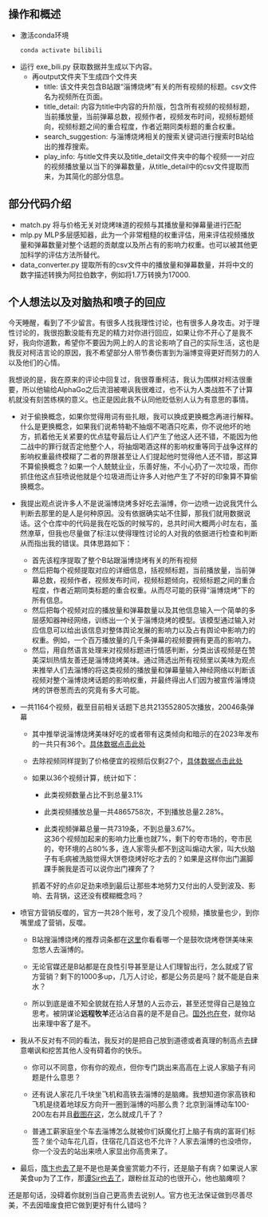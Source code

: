 ## 操作和概述
* 激活conda环境
  ```bash
  conda activate bilibili
  ```
* 运行 exe_bili.py 获取数据并生成以下内容。
  * 再output文件夹下生成四个文件夹
    * title: 该文件夹包含B站跟“淄博烧烤”有关的所有视频的标题。csv文件名为视频所在页面。
    * title_detail: 内容为title中内容的升阶版，包含所有视频的视频标题，当前播放量，当前弹幕总数，视频作者，视频发布时间，视频标题倾向，视频标题之间的重合程度，作者近期同类标题的重合权重。
    * search_suggestion: 与淄博烧烤相关的搜索关键词进行搜索时B站给出的推荐搜索。
    * play_info: 与title文件夹以及title_detail文件夹中的每个视频一一对应的视频播放量以当下的弹幕数量，从title_detail中的csv文件提取而来，为其简化的部分信息。
    
## 部分代码介绍
* match.py          将与价格无关对烧烤味道的视频与其播放量和弹幕量进行匹配
* mlp.py            MLP多层感知器，此为一个非常粗糙的权重评估，用来评估视频播放量和弹幕数量对整个话题的贡献度以及所占有的影响力权重。也可以被其他更加科学的评估方法所替代。
* data_converter.py 提取所有的csv文件中的播放量和弹幕数量，并将中文的数字描述转换为阿拉伯数字，例如将1.7万转换为17000.

## 个人想法以及对脑热和喷子的回应

今天睡醒，看到了不少留言。有很多人找我理性讨论，也有很多人身攻击。对于理性讨论的，我很抱歉没能有充足的精力对你进行回应，如果让你不开心了是我不好，我向你道歉，希望你不要因为网上的人的言论影响了自己的实际生活，这也是我反对柯洁言论的原因，我不希望部分人带节奏伤害到为淄博变得更好而努力的人以及他们的心情。  

我想说的是，我在原来的评论中回复过，我很尊重柯洁，我认为围棋对柯洁很重要，所以他输给AlphaGo之后流泪被嘲讽我很难过，也不认为人类战胜不了计算机就没有刻苦练棋的意义。也正是因此我不认同他贬低别人认为有意思的事情。

* 对于偷换概念，如果你觉得用词有些扎眼，我可以换成更换概念再进行解释。什么是更换概念，如果我们说希特勒不抽烟不喝酒只吃素，你不说他坏的地方，抓着他无关紧要的优点猛夸最后让人们产生了他这人还不错，不能因为他二战中的罪行就否定他整个人，将抽烟喝酒这样的影响权重等同于战争这样的影响权重最终模糊了二者的界限甚至让人们提起他时觉得他人还不错，那这算不算偷换概念？如果一个人兢兢业业，乐善好施，不小心扔了一次垃圾，而你抓住他这点狂喷说他就是个垃圾进而让许多人对他产生了不好的印象算不算偷换概念。

* 我提出观点说许多人不是说淄博烧烤多好吃去淄博，你一边喷一边说我凭什么判断去那里的是人是何种原因。没有依据确实站不住脚，那我们就用数据说话。这个仓库中的代码是我在吃饭的时候写的，总共时间大概两小时左右，虽然潦草，但我也尽量做了标注以使得理性讨论的人对我的依据进行检查和判断从而指出我的错误。具体思路如下：

  * 首先该程序提取了整个B站跟淄博烧烤有关的所有视频
  * 然后把每个视频提取对应的详细信息，括视频标题，当前播放量，当前弹幕总数，视频作者，视频发布时间，视频标题倾向，视频标题之间的重合程度，作者近期同类标题的重合权重。从而尽可能的获得“淄博烧烤”下的所有信息。
  * 然后把每个视频对应的播放量和弹幕数量以及其他信息输入一个简单的多层感知器神经网络，训练出一个关于淄博烧烤的模型。该模型通过输入对应信息可以给出该信息对整体舆论发展的影响力以及占有舆论中影响力的权重。例如，一个百万播放量的几千条弹幕的视频要拥有更高的影响力。
  * 然后，用自然语言处理来对视频标题进行情感判断，分类出该视频是在赞美深圳热情友善还是淄博烧烤美味。通过筛选出所有视频里以美味为观点来推举人们去淄博的将这类视频的播放量和弹幕量输入神经网络以判断该视频对整个淄博烧烤话题的影响权重，并最终得出人们因为被宣传淄博烧烤的饼卷葱而去的究竟有多大可能。

* 一共1164个视频，截至目前相关话题下总共213552805次播放，20046条弹幕
  * 其中推举说淄博烧烤美味好吃的或者带有这类倾向和暗示的在2023年发布的一共只有36个。[具体数据点击此处](https://github.com/treezbird/bilibili/blob/main/taste_related.csv)
  * 去除视频同样提到了价格便宜的视频后仅剩27个，[具体数据点击此处](https://github.com/treezbird/bilibili/blob/main/price_unrelated.csv)
  * 如果以36个视频计算，统计如下：
    * 此类视频数量占比不到总量3.1%
  
    * 此类视频播放总量一共4865758次，不到播放总量2.28%。
    * 此类视频弹幕总量一共7319条，不到总量3.67%。  
    这36个视频加起来的影响力比重也就7%，剩下的夸市场的，夸市民的，夸环境的占80%多，连人家零头都不到这叫煽动大家，叫大伙脑子有毛病被洗脑觉得大饼卷烧烤好吃才去的？如果是这样你出门漏脚踝手腕我是否可以说你出门裸奔了？
    
    抓着不好的点卯足劲来喷到最后让那些本地努力又付出的人受到波及、影响、去背锅，这还没有模糊概念吗？
    
* 喷官方营销反噬的，官方一共28个账号，发了没几个视频，播放量也少，到你嘴里成了营销，反噬。
  * B站搜淄博烧烤的推荐词条都在[这里](https://github.com/treezbird/bilibili/tree/main/output/search_suggestions)你看看哪一个是鼓吹烧烤卷饼美味来忽悠人去淄博的。

  * 无论官媒还是B站都是在良性引导甚至是让人们理智出行，怎么就成了官方营销？剩下的1000多up，几万人讨论，都是公务员是吗？就不能是自来水？

  * 所以到底是谁不知全貌就在拾人牙慧的人云亦云，甚至还觉得自己是独立思考。被阴谋论**远程牧羊**还沾沾自喜的是不是自己。[国外也在夸](https://github.com/treezbird/bilibili/blob/main/reference/google.JPG)，就你站出来理中客了是不。
  
* 我从不反对有不同的看法，我反对的是把自己放到道德或者真理的制高点去肆意嘲讽和挖苦其他人没有碍着你的快乐。
  
  * 你可以不同意，你有你的观点，但你专门跳出来高高在上说人家脑子有问题是什么意思？
  
  * 还有说人家花几千块坐飞机和高铁去淄博的是脑瘫。我想知道你家高铁和飞机是绕着地球反方向开一圈到淄博的吗那么贵？北京到淄博动车100-200左右并且[截图在这](https://github.com/treezbird/bilibili/blob/main/reference/ticket.JPG)，怎么就成几千了？
  * 普通工薪家庭坐个车去淄博怎么就被你们妖魔化打上脑子有病的富哥们标签？坐个动车花几百，住宿花几百这也不允许？人家去淄博的也没喷你，你一个没去的站出来喷人家显出你高贵来了。

* 最后，[隋卞也去了](https://www.bilibili.com/video/BV1kM4y187Va/?spm_id_from=333.337.search-card.all.click)是不是也是美食鉴赏能力不行，还是脑子有病？如果说人家美食up为了工作，那[谭Sir也去了](https://search.bilibili.com/all?keyword=%E8%B0%ADsir%E6%B7%84%E5%8D%9A&from_source=webtop_search&spm_id_from=333.788&search_source=5)，跟粉丝互动的也很开心，他也脑瘫呗？

还是那句话，没碍着你就别当自己更高贵去说别人。官方也无法保证做到尽善尽美，不去因噎废食把它做到更好有什么错吗？
